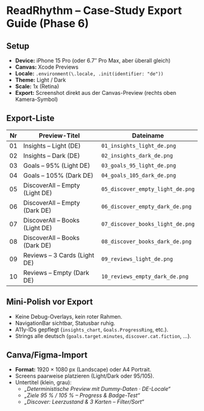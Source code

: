 # ReadRhythm – Case-Study Export Guide (Phase 6)

## Setup
- **Device:** iPhone 15 Pro (oder 6.7″ Pro Max, aber überall gleich)
- **Canvas:** Xcode Previews
- **Locale:** `.environment(\.locale, .init(identifier: "de"))`
- **Theme:** Light / Dark
- **Scale:** 1x (Retina)
- **Export:** Screenshot direkt aus der Canvas-Preview (rechts oben Kamera-Symbol)

## Export-Liste
| Nr | Preview-Titel | Dateiname |
|----|----------------|------------|
| 01 | Insights – Light (DE) | `01_insights_light_de.png` |
| 02 | Insights – Dark (DE) | `02_insights_dark_de.png` |
| 03 | Goals – 95% (Light DE) | `03_goals_95_light_de.png` |
| 04 | Goals – 105% (Dark DE) | `04_goals_105_dark_de.png` |
| 05 | DiscoverAll – Empty (Light DE) | `05_discover_empty_light_de.png` |
| 06 | DiscoverAll – Empty (Dark DE) | `06_discover_empty_dark_de.png` |
| 07 | DiscoverAll – Books (Light DE) | `07_discover_books_light_de.png` |
| 08 | DiscoverAll – Books (Dark DE) | `08_discover_books_dark_de.png` |
| 09 | Reviews – 3 Cards (Light DE) | `09_reviews_light_de.png` |
| 10 | Reviews – Empty (Dark DE) | `10_reviews_empty_dark_de.png` |

## Mini-Polish vor Export
- Keine Debug-Overlays, kein roter Rahmen.
- NavigationBar sichtbar, Statusbar ruhig.
- A11y-IDs gepflegt (`insights_chart`, `Goals.ProgressRing`, etc.).
- Strings alle deutsch (`goals.target.minutes`, `discover.cat.fiction`, …).

## Canva/Figma-Import
- **Format:** 1920 × 1080 px (Landscape) oder A4 Portrait.
- Screens paarweise platzieren (Light/Dark oder 95/105).
- Untertitel (klein, grau):
  - *„Deterministische Preview mit Dummy-Daten · DE-Locale“*
  - *„Ziele 95 % / 105 % – Progress & Badge-Test“*
  - *„Discover: Leerzustand & 3 Karten – Filter/Sort“*
